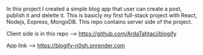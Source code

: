 In this project I created a simple blog app that user can create a post, publish it and delelte it. This is basicly my first full-stack project with React, Nodejs, Express, MongoDB. This repo contains server side of the project.

Client side is in this repo --> https://github.com/ArdaTahtaci/blogify

App link --> https://blogify-n0gh.onrender.com
